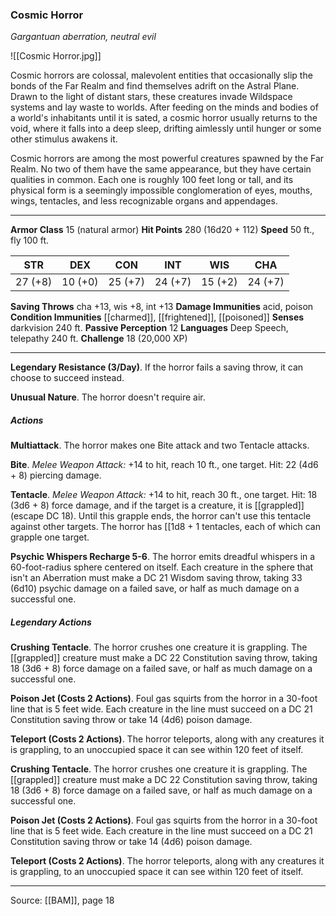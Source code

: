 ### Cosmic Horror
_Gargantuan aberration, neutral evil_

![[Cosmic Horror.jpg]]

Cosmic horrors are colossal, malevolent entities that occasionally slip the bonds of the Far Realm and find themselves adrift on the Astral Plane. Drawn to the light of distant stars, these creatures invade Wildspace systems and lay waste to worlds. After feeding on the minds and bodies of a world's inhabitants until it is sated, a cosmic horror usually returns to the void, where it falls into a deep sleep, drifting aimlessly until hunger or some other stimulus awakens it.

Cosmic horrors are among the most powerful creatures spawned by the Far Realm. No two of them have the same appearance, but they have certain qualities in common. Each one is roughly 100 feet long or tall, and its physical form is a seemingly impossible conglomeration of eyes, mouths, wings, tentacles, and less recognizable organs and appendages.




---

**Armor Class** 15 (natural armor)
**Hit Points** 280 (16d20 + 112)
**Speed** 50 ft., fly 100 ft.

| STR     | DEX     | CON     | INT     | WIS     | CHA     |
|---------|---------|---------|---------|---------|---------|
| 27 (+8) | 10 (+0) | 25 (+7) | 24 (+7) | 15 (+2) | 24 (+7) |

**Saving Throws** cha +13, wis +8, int +13
**Damage Immunities** acid, poison
**Condition Immunities** [[charmed]], [[frightened]], [[poisoned]]
**Senses** darkvision 240 ft.
**Passive Perception** 12
**Languages** Deep Speech, telepathy 240 ft.
**Challenge** 18 (20,000 XP)

---

**Legendary Resistance (3/Day)**. If the horror fails a saving throw, it can choose to succeed instead.

**Unusual Nature**. The horror doesn't require air.

##### Actions
**Multiattack**. The horror makes one Bite attack and two Tentacle attacks.

**Bite**. _Melee Weapon Attack:_ +14 to hit, reach 10 ft., one target. Hit: 22 (4d6 + 8) piercing damage.

**Tentacle**. _Melee Weapon Attack:_ +14 to hit, reach 30 ft., one target. Hit: 18 (3d6 + 8) force damage, and if the target is a creature, it is [[grappled]] (escape DC 18). Until this grapple ends, the horror can't use this tentacle against other targets. The horror has [[1d8 + 1 tentacles, each of which can grapple one target.

**Psychic Whispers Recharge 5-6**. The horror emits dreadful whispers in a 60-foot-radius sphere centered on itself. Each creature in the sphere that isn't an Aberration must make a DC 21 Wisdom saving throw, taking 33 (6d10) psychic damage on a failed save, or half as much damage on a successful one.

##### Legendary Actions
**Crushing Tentacle**. The horror crushes one creature it is grappling. The [[grappled]] creature must make a DC 22 Constitution saving throw, taking 18 (3d6 + 8) force damage on a failed save, or half as much damage on a successful one.

**Poison Jet (Costs 2 Actions)**. Foul gas squirts from the horror in a 30-foot line that is 5 feet wide. Each creature in the line must succeed on a DC 21 Constitution saving throw or take 14 (4d6) poison damage.

**Teleport (Costs 2 Actions)**. The horror teleports, along with any creatures it is grappling, to an unoccupied space it can see within 120 feet of itself.

**Crushing Tentacle**. The horror crushes one creature it is grappling. The [[grappled]] creature must make a DC 22 Constitution saving throw, taking 18 (3d6 + 8) force damage on a failed save, or half as much damage on a successful one.

**Poison Jet (Costs 2 Actions)**. Foul gas squirts from the horror in a 30-foot line that is 5 feet wide. Each creature in the line must succeed on a DC 21 Constitution saving throw or take 14 (4d6) poison damage.

**Teleport (Costs 2 Actions)**. The horror teleports, along with any creatures it is grappling, to an unoccupied space it can see within 120 feet of itself.


---

Source: [[BAM]], page 18